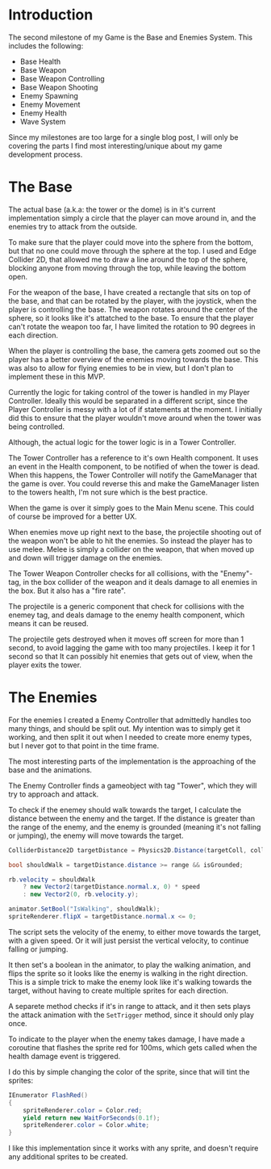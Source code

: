 # Introduction

The second milestone of my Game is the Base and Enemies System. This includes the following:

- Base Health
- Base Weapon
- Base Weapon Controlling
- Base Weapon Shooting
- Enemy Spawning
- Enemy Movement
- Enemy Health
- Wave System

Since my milestones are too large for a single blog post, I will only be covering the parts I find most interesting/unique about my game development process.

# The Base

The actual base (a.k.a: the tower or the dome) is in it's current implementation simply a circle that the player can move around in, and the enemies try to attack from the outside.

To make sure that the player could move into the sphere from the bottom, but that no one could move through the sphere at the top. I used and Edge Collider 2D, that allowed me to draw a line around the top of the sphere, blocking anyone from moving through the top, while leaving the bottom open.

For the weapon of the base, I have created a rectangle that sits on top of the base, and that can be rotated by the player, with the joystick, when the player is controlling the base. The weapon rotates around the center of the sphere, so it looks like it's attatched to the base. To ensure that the player can't rotate the weapon too far, I have limited the rotation to 90 degrees in each direction.

When the player is controlling the base, the camera gets zoomed out so the player has a better overview of the enemies moving towards the base. This was also to allow for flying enemies to be in view, but I don't plan to implement these in this MVP.

Currently the logic for taking control of the tower is handled in my Player Controller. Ideally this would be separated in a different script, since the Player Controller is messy with a lot of if statements at the moment. I initially did this to ensure that the player wouldn't move around when the tower was being controlled.

Although, the actual logic for the tower logic is in a Tower Controller.

The Tower Controller has a reference to it's own Health component. It uses an event in the Health component, to be notified of when the tower is dead. When this happens, the Tower Controller will notify the GameManager that the game is over. You could reverse this and make the GameManager listen to the towers health, I'm not sure which is the best practice.

When the game is over it simply goes to the Main Menu scene. This could of course be improved for a better UX.

When enemies move up right next to the base, the projectile shooting out of the weapon won't be able to hit the enemies. So instead the player has to use melee. Melee is simply a collider on the weapon, that when moved up and down will trigger damage on the enemies.

The Tower Weapon Controller checks for all collisions, with the "Enemy"-tag, in the box collider of the weapon and it deals damage to all enemies in the box. But it also has a "fire rate".

The projectile is a generic component that check for collisions with the enemey tag, and deals damage to the enemy health component, which means it can be reused.

The projectile gets destroyed when it moves off screen for more than 1 second, to avoid lagging the game with too many projectiles. I keep it for 1 second so that It can possibly hit enemies that gets out of view, when the player exits the tower.

# The Enemies

For the enemies I created a Enemy Controller that admittedly handles too many things, and should be split out. My intention was to simply get it working, and then split it out when I needed to create more enemy types, but I never got to that point in the time frame.

The most interesting parts of the implementation is the approaching of the base and the animations.

The Enemy Controller finds a gameobject with tag "Tower", which they will try to approach and attack.

To check if the enemey should walk towards the target, I calculate the distance between the enemy and the target. If the distance is greater than the range of the enemy, and the enemy is grounded (meaning it's not falling or jumping), the enemy will move towards the target.

```csharp
ColliderDistance2D targetDistance = Physics2D.Distance(targetColl, coll);

bool shouldWalk = targetDistance.distance >= range && isGrounded;

rb.velocity = shouldWalk
    ? new Vector2(targetDistance.normal.x, 0) * speed
    : new Vector2(0, rb.velocity.y);

animator.SetBool("IsWalking", shouldWalk);
spriteRenderer.flipX = targetDistance.normal.x <= 0;
```

The script sets the velocity of the enemy, to either move towards the target, with a given speed. Or it will just persist the vertical velocity, to continue falling or jumping.

It then set's a boolean in the animator, to play the walking animation, and flips the sprite so it looks like the enemy is walking in the right direction. This is a simple trick to make the enemy look like it's walking towards the target, without having to create multiple sprites for each direction.

A separete method checks if it's in range to attack, and it then sets plays the attack animation with the `SetTrigger` method, since it should only play once.

To indicate to the player when the enemy takes damage, I have made a coroutine that flashes the sprite red for 100ms, which gets called when the health damage event is triggered.

I do this by simple changing the color of the sprite, since that will tint the sprites:

```csharp
IEnumerator FlashRed()
{
    spriteRenderer.color = Color.red;
    yield return new WaitForSeconds(0.1f);
    spriteRenderer.color = Color.white;
}
```

I like this implementation since it works with any sprite, and doesn't require any additional sprites to be created.

